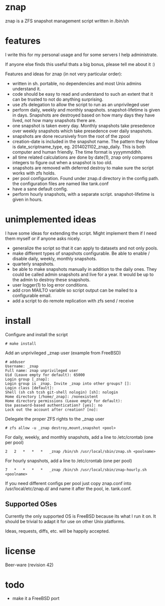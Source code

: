 znap
====
znap is a ZFS snapshot management script written in /bin/sh


features
========
I write this for my personal usage and for some servers I help administrate. 

If anyone else finds this useful thats a big bonus, please tell me about it :) 

Features and ideas for znap (in not very particular order):
- written in sh. portable, no dependencies and most Unix admins understand it.
- code should be easy to read and understand to such an extent that it can be 
  trusted to not do anything surprising.
- use zfs delegation to allow the script to run as an unprivileged user
- perform daily, weekly and monthly snapshots. snapshot-lifetime is given in days. 
  Snapshots are destroyed based on how many days they have lived, not how many 
  snapshots there are.
- one snapshot is taken every day. Monthly snapshots take presedence over weekly 
  snapshots which take presedence over daily snapshots.
- snapshots are done recursively from the root of the zpool
- creation-date is included in the snapshot name. The pattern they follow is 
  date_scriptname_type, eg. 2014021102_znap_daily. This is both computer and 
  human friendly. The time format is yyyymmddhh.
- all time related calculations are done by date(1), znap only compares integers 
  to figure out when a snapshot is too old.
- snapshots are removed with deferred destroy to make sure the script works with 
  zfs holds.
- per pool configuration. Found under znap.d directory in the config path. 
  the configuration files are named like tank.conf
- have a sane default config.
- perform hourly snapshots, with a separate script. snapshot-lifetime is given 
  in hours.


unimplemented ideas
===================
I have some ideas for extending the script. Might implement them if I need them myself 
or if anyone asks nicely.
- generalize the script so that it can apply to datasets and not only pools.
- make different types of snapshots configurable. Be able to enable / disable daily, 
  weekly, monthly snapshots.
- quarterly snapshots.
- be able to make snapshots manually in addition to the daily ones. They could be 
  called admin snapshots and live for a year. It would be up to the admin to destroy 
  these snapshots.
- user logger(1) to log error conditions.
- add cron MAILTO variable so script output can be mailed to a configurable email.
- add a script to do remote replication with zfs send / receive


install
=======

Configure and install the script
```
# make install
```

Add an unprivileged _znap user (example from FreeBSD)
```
# adduser
Username: _znap
Full name: znap unprivileged user
Uid (Leave empty for default): 65000
Login group [_znap]:
Login group is _znap. Invite _znap into other groups? []:
Login class [default]:
Shell (sh csh tcsh git-shell nologin) [sh]: nologin
Home directory [/home/_znap]: /nonexistent
Home directory permissions (Leave empty for default):
Use password-based authentication? [yes]: no
Lock out the account after creation? [no]:
```

Delegate the proper ZFS rights to the _znap user
```
# zfs allow -u _znap destroy,mount,snapshot <pool> 
```

For daily, weekly, and monthly snapshots, add a line to /etc/crontab (one per pool)
```
2   2   *   *   *   _znap /bin/sh /usr/local/sbin/znap.sh <poolname>
```

For hourly snapshots, add a line to /etc/crontab (one per pool)
```
7   *   *   *   *   _znap /bin/sh /usr/local/sbin/znap-hourly.sh <poolname>
```

If you need different configs per pool just copy znap.conf into 
/usr/local/etc/znap.d/ and name it after the pool, ie. tank.conf.


Supported OSes
--------------
Currently the only supported OS is FreeBSD because its what I run it on. 
It should be trivial to adapt it for use on other Unix platforms.

Ideas, requests, diffs, etc. will be happily accepted.


license
=======
Beer-ware (revision 42)


todo
====
- make it a FreeBSD port
